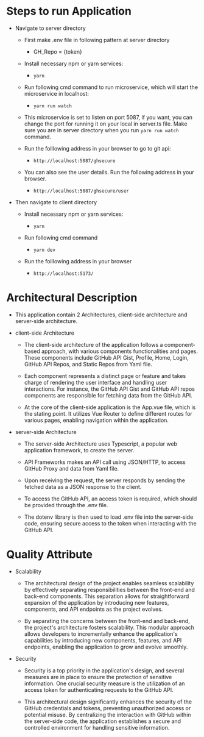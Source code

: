 # Steps to run Application
* Navigate to server directory
  * First make .env file in following pattern at server directory
    * GH_Repo = {token}

  * Install necessary npm or yarn services:
    * `yarn`

  * Run following cmd command to run microservice, which will start the microservice in localhost:
    * ``yarn run watch``

  * This microservice is set to listen on port 5087, if you want, you can change the port for running it on your local in server.ts file. Make sure you are in server directory when you run `yarn run watch` command.

  * Run the folllowing address in your browser to go to git api:
    * `http://localhost:5087/ghsecure`
    
  * You can also see the user details. Run the following address in your browser.
    * `http://localhost:5087/ghsecure/user`
    
 * Then navigate to client directory
   * Install necessary npm or yarn services:
     * ``yarn``
    
   * Run following cmd command
     * ``yarn dev``
    
   * Run the folllowing address in your browser
     * `http://localhost:5173/`
    
    
 # Architectural Description
  * This application contain 2 Architectures, client-side architecture and server-side architecture.
  * client-side Architecture
    * The client-side architecture of the application follows a component-based approach, with various components functionalities and pages. These components include GitHub API Gist, Profile, Home, Login, GitHub API Repos, and Static Repos from Yaml file.
  
    * Each component represents a distinct page or feature and takes charge of rendering the user interface and handling user interactions. For instance, the GitHub API Gist and GitHub API repos components are responsible for fetching data from the GitHub API.
  
    * At the core of the client-side application is the App.vue file, which is the stating point. It utilizes Vue Router to define different routes for various pages, enabling navigation within the application.
    
  * server-side Architecture
    * The server-side Architecture uses Typescript, a popular web application framework, to create the server.
    
    * API Frameworks makes an API call using JSON/HTTP, to access GitHub Proxy and data from Yaml file.
    
    * Upon receiving the request, the server responds by sending the fetched data as a JSON response to the client.
    
    * To access the GitHub API, an access token is required, which should be provided through the .env file.
    
    * The dotenv library is then used to load .env file into the server-side code, ensuring secure access to the token when interacting with the GitHub API.
    
 # Quality Attribute
 * Scalability
   * The architectural design of the project enables seamless scalability by effectively separating responsibilities between the front-end and back-end components. This separation allows for straightforward expansion of the application by introducing new features, components, and API endpoints as the project evolves.
  
   * By separating the concerns between the front-end and back-end, the project's architecture fosters scalability. This modular approach allows developers to incrementally enhance the application's capabilities by introducing new components, features, and API endpoints, enabling the application to grow and evolve smoothly.
  
 * Security
   * Security is a top priority in the application's design, and several measures are in place to ensure the protection of sensitive information. One crucial security measure is the utilization of an access token for authenticating requests to the GitHub API.
  
   * This architectural design significantly enhances the security of the GitHub credentials and tokens, preventing unauthorized access or potential misuse. By centralizing the interaction with GitHub within the server-side code, the application establishes a secure and controlled environment for handling sensitive information.
  
